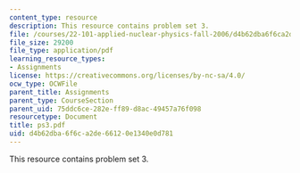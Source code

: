 ```yaml
---
content_type: resource
description: This resource contains problem set 3.
file: /courses/22-101-applied-nuclear-physics-fall-2006/d4b62dba6f6ca2de66120e1340e0d781_ps3.pdf
file_size: 29200
file_type: application/pdf
learning_resource_types:
- Assignments
license: https://creativecommons.org/licenses/by-nc-sa/4.0/
ocw_type: OCWFile
parent_title: Assignments
parent_type: CourseSection
parent_uid: 75ddc6ce-282e-ff89-d8ac-49457a76f098
resourcetype: Document
title: ps3.pdf
uid: d4b62dba-6f6c-a2de-6612-0e1340e0d781
---
```

This resource contains problem set 3.